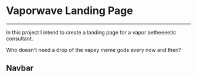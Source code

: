 # Vaporwave Landing Page
------------------------

In this project I intend to create a landing page for a vapor aetheeeetic consultant.<br />

Who doesn't need a drop of the vapey meme gods every now and then? 

## Navbar
